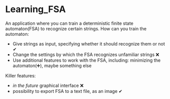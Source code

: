 # Learning_FSA

An application where you can train a deterministic finite state automaton(FSA) to recognize certain strings.
How can you train the automaton:
- Give strings as input, specifying whether it should recognize them or not ✔
- Change the settings by which the FSA recognizes unfamiliar strings ❌
- Use additional features to work with the FSA, including: minimizing the automaton(➕), maybe something else

Killer features:
- *in the future* graphical interface ❌
- possibility to export FSA to a text file, as an image ✔